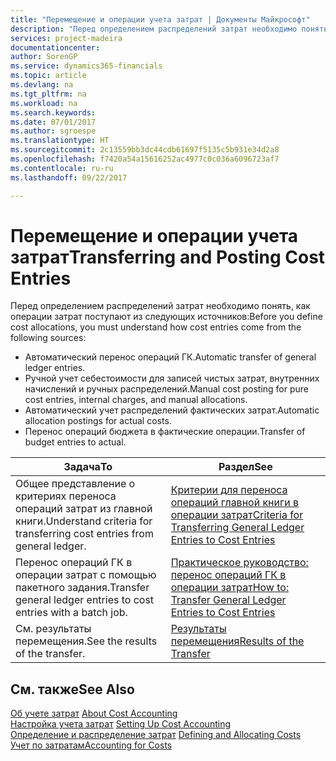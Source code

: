 ```yaml
---
title: "Перемещение и операции учета затрат | Документы Майкрософт"
description: "Перед определением распределений затрат необходимо понять, откуда поступают операции затрат."
services: project-madeira
documentationcenter: 
author: SorenGP
ms.service: dynamics365-financials
ms.topic: article
ms.devlang: na
ms.tgt_pltfrm: na
ms.workload: na
ms.search.keywords: 
ms.date: 07/01/2017
ms.author: sgroespe
ms.translationtype: HT
ms.sourcegitcommit: 2c13559bb3dc44cdb61697f5135c5b931e34d2a8
ms.openlocfilehash: f7420a54a15616252ac4977c0c036a6096723af7
ms.contentlocale: ru-ru
ms.lasthandoff: 09/22/2017

---
```

# <a name="transferring-and-posting-cost-entries"></a><span data-ttu-id="9a987-103">Перемещение и операции учета затрат</span><span class="sxs-lookup"><span data-stu-id="9a987-103">Transferring and Posting Cost Entries</span></span>
<span data-ttu-id="9a987-104">Перед определением распределений затрат необходимо понять, как операции затрат поступают из следующих источников:</span><span class="sxs-lookup"><span data-stu-id="9a987-104">Before you define cost allocations, you must understand how cost entries come from the following sources:</span></span>  

-   <span data-ttu-id="9a987-105">Автоматический перенос операций ГК.</span><span class="sxs-lookup"><span data-stu-id="9a987-105">Automatic transfer of general ledger entries.</span></span>  
-   <span data-ttu-id="9a987-106">Ручной учет себестоимости для записей чистых затрат, внутренних начислений и ручных распределений.</span><span class="sxs-lookup"><span data-stu-id="9a987-106">Manual cost posting for pure cost entries, internal charges, and manual allocations.</span></span>  
-   <span data-ttu-id="9a987-107">Автоматический учет распределений фактических затрат.</span><span class="sxs-lookup"><span data-stu-id="9a987-107">Automatic allocation postings for actual costs.</span></span>  
-   <span data-ttu-id="9a987-108">Перенос операций бюджета в фактические операции.</span><span class="sxs-lookup"><span data-stu-id="9a987-108">Transfer of budget entries to actual.</span></span>  

|<span data-ttu-id="9a987-109">**Задача**</span><span class="sxs-lookup"><span data-stu-id="9a987-109">**To**</span></span>|<span data-ttu-id="9a987-110">**Раздел**</span><span class="sxs-lookup"><span data-stu-id="9a987-110">**See**</span></span>|  
|------------|-------------|  
|<span data-ttu-id="9a987-111">Общее представление о критериях переноса операций затрат из главной книги.</span><span class="sxs-lookup"><span data-stu-id="9a987-111">Understand criteria for transferring cost entries from general ledger.</span></span>|[<span data-ttu-id="9a987-112">Критерии для переноса операций главной книги в операции затрат</span><span class="sxs-lookup"><span data-stu-id="9a987-112">Criteria for Transferring General Ledger Entries to Cost Entries</span></span>](finance-criteria-for-transferring-general-ledger-entries-to-cost-entries.md)|  
|<span data-ttu-id="9a987-113">Перенос операций ГК в операции затрат с помощью пакетного задания.</span><span class="sxs-lookup"><span data-stu-id="9a987-113">Transfer general ledger entries to cost entries with a batch job.</span></span>|[<span data-ttu-id="9a987-114">Практическое руководство: перенос операций ГК в операции затрат</span><span class="sxs-lookup"><span data-stu-id="9a987-114">How to: Transfer General Ledger Entries to Cost Entries</span></span>](finance-how-to-transfer-general-ledger-entries-to-cost-entries.md)|  
|<span data-ttu-id="9a987-115">См. результаты перемещения.</span><span class="sxs-lookup"><span data-stu-id="9a987-115">See the results of the transfer.</span></span>|[<span data-ttu-id="9a987-116">Результаты перемещения</span><span class="sxs-lookup"><span data-stu-id="9a987-116">Results of the Transfer</span></span>](finance-results-of-the-transfer.md)|  

## <a name="see-also"></a><span data-ttu-id="9a987-117">См. также</span><span class="sxs-lookup"><span data-stu-id="9a987-117">See Also</span></span>  
 <span data-ttu-id="9a987-118">[Об учете затрат](finance-about-cost-accounting.md) </span><span class="sxs-lookup"><span data-stu-id="9a987-118">[About Cost Accounting](finance-about-cost-accounting.md) </span></span>  
 <span data-ttu-id="9a987-119">[Настройка учета затрат](finance-set-up-cost-accounting.md) </span><span class="sxs-lookup"><span data-stu-id="9a987-119">[Setting Up Cost Accounting](finance-set-up-cost-accounting.md) </span></span>  
 <span data-ttu-id="9a987-120">[Определение и распределение затрат](finance-define-and-allocate-costs.md) </span><span class="sxs-lookup"><span data-stu-id="9a987-120">[Defining and Allocating Costs](finance-define-and-allocate-costs.md) </span></span>  
 [<span data-ttu-id="9a987-121">Учет по затратам</span><span class="sxs-lookup"><span data-stu-id="9a987-121">Accounting for Costs</span></span>](finance-manage-cost-accounting.md)

